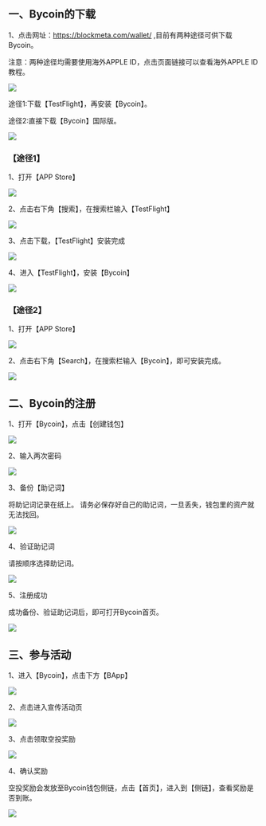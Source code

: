 ## 一、Bycoin的下载

1、点击网址：https://blockmeta.com/wallet/ ,目前有两种途径可供下载Bycoin。

注意：两种途径均需要使用海外APPLE ID，点击页面链接可以查看海外APPLE ID教程。

![](../images/notify/animal/animal1.png)

途径1:下载【TestFlight】，再安装【Bycoin】。

途径2:直接下载【Bycoin】国际版。

![](../images/notify/animal/animal2.png)

### 【途径1】

1、打开【APP Store】

![](../images/notify/animal/animal3.png)

2、点击右下角【搜索】，在搜索栏输入【TestFlight】

![](../images/notify/animal/animal4.png)

3、点击下载，【TestFlight】安装完成

![](../images/notify/animal/animal5.png)

4、进入【TestFlight】，安装【Bycoin】

![](../images/notify/animal/animal6.png)

### 【途径2】

1、打开【APP Store】

![](../images/notify/animal/animal7.png)

2、点击右下角【Search】，在搜索栏输入【Bycoin】，即可安装完成。

![](../images/notify/animal/animal8.png)

## 二、Bycoin的注册

1、打开【Bycoin】，点击【创建钱包】

![](../images/notify/animal/animal9.png)

2、输入两次密码

![](../images/notify/animal/animal10.png)

3、备份【助记词】

将助记词记录在纸上。
请务必保存好自己的助记词，一旦丢失，钱包里的资产就无法找回。

![](../images/notify/animal/animal11.png)

4、验证助记词

请按顺序选择助记词。

![](../images/notify/animal/animal12.png)

5、注册成功

成功备份、验证助记词后，即可打开Bycoin首页。

![](../images/notify/animal/animal13.png)

## 三、参与活动

1、进入【Bycoin】，点击下方【BApp】

![](../images/notify/animal/animal14.png)

2、点击进入宣传活动页

![](../images/notify/animal/animal15.png)

3、点击领取空投奖励

![](../images/notify/animal/animal16.png)

4、确认奖励

空投奖励会发放至Bycoin钱包侧链，点击【首页】，进入到【侧链】，查看奖励是否到账。

![](../images/notify/animal/animal17.png)
